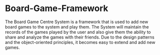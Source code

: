 # Board-Game-Framework

The Board Game Centre System is a framework that is used to add new board games to the system and play them. The System will maintain the records of the games played by the user and also give them the ability to share and analyze the games with their friends. Due to the design patterns and the object-oriented principles, it becomes easy to extend and add new games.
